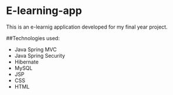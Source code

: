 # E-learning-app

This is an e-learnig application developed for my final year project.

##Technologies used:
- Java Spring MVC
- Java Spring Security
- Hibernate
- MySQL
- JSP
- CSS
- HTML 
 
